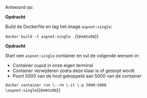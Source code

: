 Antwoord op:

**Opdracht**

Build de Dockerfile en tag het image `aspnet:single`:

`docker build -t aspnet:single .`{{execute}}

**Opdracht**

Start een `aspnet:single` container en vul de volgende wensen in:

* Container ouput in onze eigen terminal
* Container verwijderen zodra deze klaar is of gestopt wordt
* Poort 5000 van de host gekoppeld aan 5000 van de container

`docker container run \--rm \-it \-p 5000:5000 \aspnet:single`{{execute}}